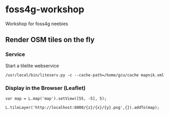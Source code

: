 # foss4g-workshop
Workshop for foss4g neebies

## Render OSM tiles on the fly 

### Service
<p>Start a tilelite webservice<br>
<code>
/usr/local/bin/liteserv.py -c --cache-path=/home/gcu/cache mapnik.xml
</code>
</p>

### Display in the Browser (Leaflet) 
<code>var map = L.map('map').setView([55, -5], 5);</code> 

<code>L.tileLayer('http://localhost:8000/{z}/{x}/{y}.png',{}).addTo(map);</code>
